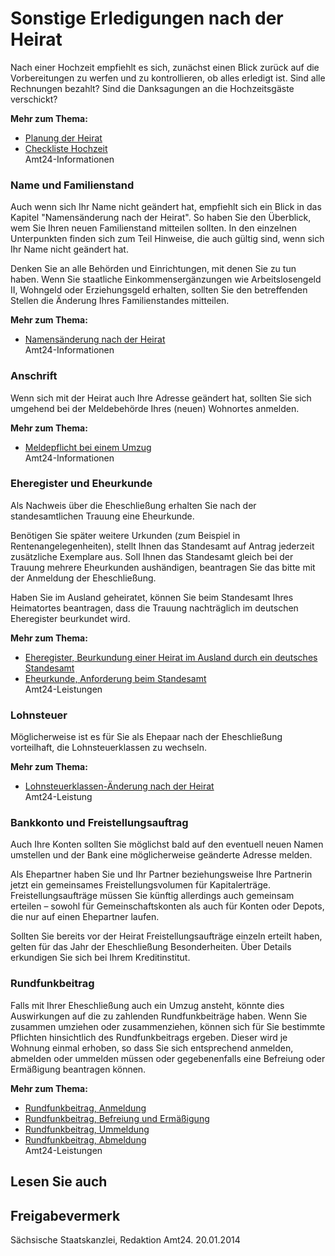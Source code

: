 # Sonstige Erledigungen nach der Heirat

Nach einer Hochzeit empfiehlt es sich, zunächst einen Blick zurück auf die Vorbereitungen zu werfen und zu kontrollieren, ob alles erledigt ist. Sind alle Rechnungen bezahlt? Sind die Danksagungen an die Hochzeitsgäste verschickt?

**Mehr zum Thema:**

* [Planung der Heirat](https://amt24dev.sachsen.de/zufi/lebenslagen/5000762)
* [Checkliste Hochzeit](https://amt24dev.sachsen.de/zufi/lebenslagen/5000495)  
  Amt24-Informationen

### Name und Familienstand

Auch wenn sich Ihr Name nicht geändert hat, empfiehlt sich ein Blick in das Kapitel "Namensänderung nach der Heirat". So haben Sie den Überblick, wem Sie Ihren neuen Familienstand mitteilen sollten. In den einzelnen Unterpunkten finden sich zum Teil Hinweise, die auch gültig sind, wenn sich Ihr Name nicht geändert hat.

Denken Sie an alle Behörden und Einrichtungen, mit denen Sie zu tun haben. Wenn Sie staatliche Einkommensergänzungen wie Arbeitslosengeld II, Wohngeld oder Erziehungsgeld erhalten, sollten Sie den betreffenden Stellen die Änderung Ihres Familienstandes mitteilen.

**Mehr zum Thema:**

* [Namensänderung nach der Heirat](https://amt24dev.sachsen.de/zufi/lebenslagen/5000866)  
  Amt24-Informationen

### Anschrift

Wenn sich mit der Heirat auch Ihre Adresse geändert hat, sollten Sie sich umgehend bei der Meldebehörde Ihres (neuen) Wohnortes anmelden.

**Mehr zum Thema:**

* [Meldepflicht bei einem Umzug](https://amt24dev.sachsen.de/zufi/lebenslagen/5000519)  
  Amt24-Informationen

### Eheregister und Eheurkunde

Als Nachweis über die Eheschließung erhalten Sie nach der standesamtlichen Trauung eine Eheurkunde.

Benötigen Sie später weitere Urkunden (zum Beispiel in Rentenangelegenheiten), stellt Ihnen das Standesamt auf Antrag jederzeit zusätzliche Exemplare aus. Soll Ihnen das Standesamt gleich bei der Trauung mehrere Eheurkunden aushändigen, beantragen Sie das bitte mit der Anmeldung der Eheschließung.

Haben Sie im Ausland geheiratet, können Sie beim Standesamt Ihres Heimatortes beantragen, dass die Trauung nachträglich im deutschen Eheregister beurkundet wird.

**Mehr zum Thema:**

* [Eheregister, Beurkundung einer Heirat im Ausland durch ein deutsches Standesamt](https://amt24dev.sachsen.de/zufi/leistungen/6000894)
* [Eheurkunde, Anforderung beim Standesamt](https://amt24dev.sachsen.de/zufi/leistungen/6000876)  
  Amt24-Leistungen

### Lohnsteuer

Möglicherweise ist es für Sie als Ehepaar nach der Eheschließung vorteilhaft, die Lohnsteuerklassen zu wechseln.

**Mehr zum Thema:**

* [Lohnsteuerklassen-Änderung nach der Heirat](https://amt24dev.sachsen.de/zufi/leistungen/6000268)  
  Amt24-Leistung

### Bankkonto und Freistellungsauftrag

Auch Ihre Konten sollten Sie möglichst bald auf den eventuell neuen Namen umstellen und der Bank eine möglicherweise geänderte Adresse melden.

Als Ehepartner haben Sie und Ihr Partner beziehungsweise Ihre Partnerin jetzt ein gemeinsames Freistellungsvolumen für Kapitalerträge. Freistellungsaufträge müssen Sie künftig allerdings auch gemeinsam erteilen – sowohl für Gemeinschaftskonten als auch für Konten oder Depots, die nur auf einen Ehepartner laufen.

Sollten Sie bereits vor der Heirat Freistellungsaufträge einzeln erteilt haben, gelten für das Jahr der Eheschließung Besonderheiten. Über Details erkundigen Sie sich bei Ihrem Kreditinstitut.

### Rundfunkbeitrag

Falls mit Ihrer Eheschließung auch ein Umzug ansteht, könnte dies Auswirkungen auf die zu zahlenden Rundfunkbeiträge haben. Wenn Sie zusammen umziehen oder zusammenziehen, können sich für Sie bestimmte Pflichten hinsichtlich des Rundfunkbeitrags ergeben. Dieser wird je Wohnung einmal erhoben, so dass Sie sich entsprechend anmelden, abmelden oder ummelden müssen oder gegebenenfalls eine Befreiung oder Ermäßigung beantragen können.

**Mehr zum Thema:**

* [Rundfunkbeitrag, Anmeldung](https://amt24dev.sachsen.de/zufi/leistungen/6001059)
* [Rundfunkbeitrag, Befreiung und Ermäßigung](https://amt24dev.sachsen.de/zufi/leistungen/6000418)
* [Rundfunkbeitrag, Ummeldung](https://amt24dev.sachsen.de/zufi/leistungen/6000924)
* [Rundfunkbeitrag, Abmeldung](https://amt24dev.sachsen.de/zufi/leistungen/6001053)  
  Amt24-Leistungen

## Lesen Sie auch

## Freigabevermerk

Sächsische Staatskanzlei, Redaktion Amt24. 20.01.2014
